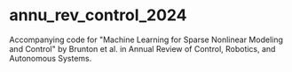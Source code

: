 # annu_rev_control_2024
Accompanying code for "Machine Learning for Sparse Nonlinear Modeling and Control" by Brunton et al.  in Annual Review of Control, Robotics, and Autonomous Systems. 
